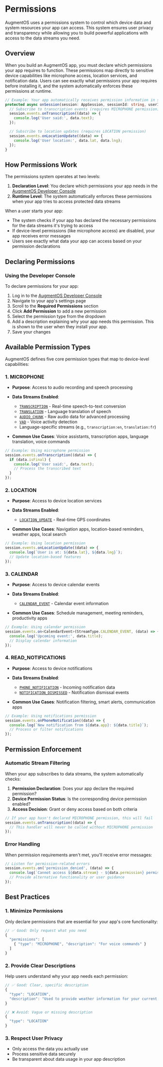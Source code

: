 # Permissions

AugmentOS uses a permissions system to control which device data and system resources your app can access. This system ensures user privacy and transparency while allowing you to build powerful applications with access to the data streams you need.

## Overview

When you build an AugmentOS app, you must declare which permissions your app requires to function. These permissions map directly to sensitive device capabilities like microphone access, location services, and notification data. Users can see exactly what permissions your app requires before installing it, and the system automatically enforces these permissions at runtime.

```typescript
// Example: Your app automatically receives permission information in session
protected async onSession(session: AppSession, sessionId: string, userId: string): Promise<void> {
  // Subscribe to transcription events (requires MICROPHONE permission)
  session.events.onTranscription((data) => {
    console.log('User said:', data.text);
  });

  // Subscribe to location updates (requires LOCATION permission)
  session.events.onLocationUpdate((data) => {
    console.log('User location:', data.lat, data.lng);
  });
}
```

## How Permissions Work

The permissions system operates at two levels:

1. **Declaration Level**: You declare which permissions your app needs in the [AugmentOS Developer Console](https://console.augmentos.org/)
2. **Runtime Level**: The system automatically enforces these permissions when your app tries to access protected data streams

When a user starts your app:
- The system checks if your app has declared the necessary permissions for the data streams it's trying to access
- If device-level permissions (like microphone access) are disabled, your app receives error messages
- Users see exactly what data your app can access based on your permission declarations

## Declaring Permissions

### Using the Developer Console

To declare permissions for your app:

1. Log in to the [AugmentOS Developer Console](https://console.augmentos.org/)
2. Navigate to your app's settings page
3. Scroll to the **Required Permissions** section
4. Click **Add Permission** to add a new permission
5. Select the permission type from the dropdown
6. Add a description explaining why your app needs this permission.  This is shown to the user when they install your app.
7. Save your changes

## Available Permission Types

AugmentOS defines five core permission types that map to device-level capabilities:

### 1. **MICROPHONE**

- **Purpose**: Access to audio recording and speech processing
- **Data Streams Enabled**:
  - [`TRANSCRIPTION`](/reference/enums#streamtype) - Real-time speech-to-text conversion
  - [`TRANSLATION`](/reference/enums#streamtype) - Language translation of speech
  - [`AUDIO_CHUNK`](/reference/enums#streamtype) - Raw audio data for advanced processing
  - [`VAD`](/reference/enums#streamtype) - Voice activity detection
  - Language-specific streams (e.g., `transcription:en`, `translation:fr`)

- **Common Use Cases**: Voice assistants, transcription apps, language translation, voice commands

```typescript
// Example: Using microphone permission
session.events.onTranscription((data) => {
  if (data.isFinal) {
    console.log('User said:', data.text);
    // Process the transcribed text
  }
});
```

### 2. **LOCATION**

- **Purpose**: Access to device location services
- **Data Streams Enabled**:
  - [`LOCATION_UPDATE`](/reference/enums#streamtype) - Real-time GPS coordinates

- **Common Use Cases**: Navigation apps, location-based reminders, weather apps, local search

```typescript
// Example: Using location permission
session.events.onLocationUpdate((data) => {
  console.log(`User is at: ${data.lat}, ${data.lng}`);
  // Update location-based features
});
```

### 3. **CALENDAR**

- **Purpose**: Access to device calendar events
- **Data Streams Enabled**:
  - [`CALENDAR_EVENT`](/reference/enums#streamtype) - Calendar event information

- **Common Use Cases**: Schedule management, meeting reminders, productivity apps

```typescript
// Example: Using calendar permission
session.events.on<CalendarEvent>(StreamType.CALENDAR_EVENT, (data) => {
  console.log('Upcoming event:', data.title);
  // Display calendar information
});
```

### 4. **READ_NOTIFICATIONS**

- **Purpose**: Access to device notifications
- **Data Streams Enabled**:
  - [`PHONE_NOTIFICATION`](/reference/enums#streamtype) - Incoming notification data
  - [`NOTIFICATION_DISMISSED`](/reference/enums#streamtype) - Notification dismissal events

- **Common Use Cases**: Notification filtering, smart alerts, communication apps

```typescript
// Example: Using notifications permission
session.events.onPhoneNotification((data) => {
  console.log(`New notification from ${data.app}: ${data.title}`);
  // Process or filter notifications
});
```


## Permission Enforcement

### Automatic Stream Filtering

When your app subscribes to data streams, the system automatically checks:

1. **Permission Declaration**: Does your app declare the required permission?
2. **Device Permission Status**: Is the corresponding device permission enabled?
3. **Access Decision**: Grant or deny access based on both criteria

```typescript
// If your app hasn't declared MICROPHONE permission, this will fail
session.events.onTranscription((data) => {
  // This handler will never be called without MICROPHONE permission
});
```

### Error Handling

When permission requirements aren't met, you'll receive error messages:

```typescript
// Listen for permission-related errors
session.events.on('permission_denied', (data) => {
  console.log(`Cannot access ${data.stream} - ${data.permission} permission required`);
  // Provide alternative functionality or user guidance
});
```

## Best Practices

### 1. **Minimize Permissions**

Only declare permissions that are essential for your app's core functionality:

```typescript
// ✅ Good: Only request what you need
{
  "permissions": [
    { "type": "MICROPHONE", "description": "For voice commands" }
  ]
}
```

### 2. **Provide Clear Descriptions**

Help users understand why your app needs each permission:

```typescript
// ✅ Good: Clear, specific description
{
  "type": "LOCATION",
  "description": "Used to provide weather information for your current location"
}

// ❌ Avoid: Vague or missing description
{
  "type": "LOCATION"
}
```

### 3. **Respect User Privacy**

- Only access the data you actually use
- Process sensitive data securely
- Be transparent about data usage in your app description
